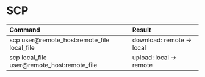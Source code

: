 # SCP

| Command                                     | Result                    |
| :--                                         | :--                       |
| scp user@remote_host:remote_file local_file | download: remote -> local |
| scp local_file user@remote_host:remote_file | upload: local -> remote   |